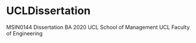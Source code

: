 # UCLDissertation
MSIN0144 Dissertation
BA 2020
UCL School of Management
UCL Faculty of Engineering
